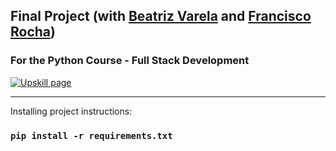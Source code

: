 

## Final Project (with [Beatriz Varela](https://github.com/beatrizvarela) and [Francisco Rocha](https://github.com/Rocha-a21906962))
### For the Python Course - Full Stack Development

[![Upskill page](https://upskill.pt/wp-content/uploads/2020/03/cropped-APDC_UPSKILLS_Logo-300x83.png)](https://upskill.pt/)

---
Installing project instructions:

### `pip install -r requirements.txt`
